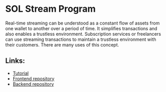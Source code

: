 # SOL Stream Program
Real-time streaming can be understood as a constant flow of assets from one wallet to another over a period of time. It simplifies transactions and also enables a trustless environment. Subscription services or freelancers can use streaming transactions to maintain a trustless environment with their customers. There are many uses of this concept.

## Links:

- [Tutorial](https://learn.figment.io/tutorials/solana-token-streaming-protocol)
- [Frontend repository](https://github.com/SushantChandla/sol-stream-frontend)
- [Backend repository](https://github.com/SushantChandla/sol-stream-backend)
